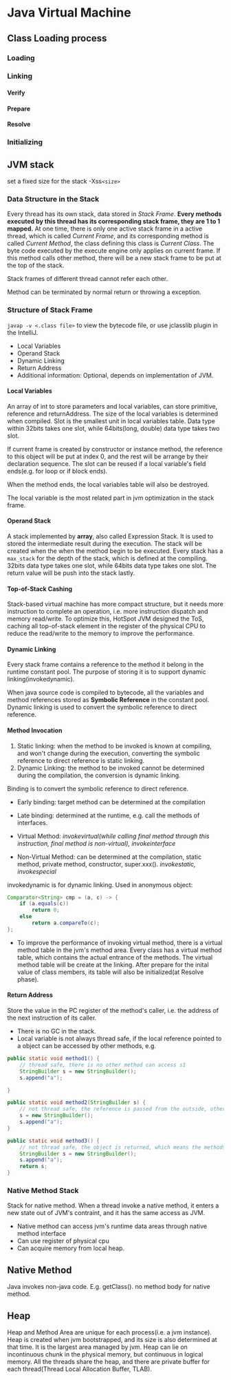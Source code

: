 # Java Virtual Machine

## Class Loading process

### Loading

### Linking

#### Verify

#### Prepare

#### Resolve

### Initializing

## JVM stack
set a fixed size for the stack -Xss`<size>`

### Data Structure in the Stack
Every thread has its own stack, data stored in *Stack Frame*. **Every methods executed by this thread has its corresponding stack frame, they are 1 to 1 mapped.** At one time, there is only one active stack frame in a active thread, which is called *Current Frame*, and its corresponding method is called *Current Method*, the class defining this class is *Current Class*. The byte code executed by the execute engine only applies on current frame. If this method calls other method, there will be a new stack frame to be put at the top of the stack.

Stack frames of different thread cannot refer each other.

Method can be terminated by normal return or throwing a exception.

### Structure of Stack Frame

`javap -v <.class file>` to view the bytecode file, or use jclasslib plugin in the IntelliJ.

* Local Variables
* Operand Stack
* Dynamic Linking
* Return Address
* Additional information: Optional, depends on implementation of JVM. 

#### Local Variables
An array of int to store parameters and local variables, can store primitive, reference and returnAddress. The size of the local variables is determined when compiled. Slot is the smallest unit in local variables table. Data type within 32bits takes one slot, while 64bits(long, double) data type takes two slot.

If current frame is created by constructor or instance method, the reference to this object will be put at index 0, and the rest will be arrange by their declaration sequence. The slot can be reused if a local variable's field ends(e.g. for loop or if block ends).

When the method ends, the local variables table will also be destroyed.

The local variable is the most related part in jvm optimization in the stack frame.

#### Operand Stack
A stack implemented by **array**, also called Expression Stack. It is used to stored the intermediate result during the execution. The stack will be created when the when the method begin to be executed. Every stack has a `max_stack` for the depth of the stack, which is defined at the compiling. 32bits data type takes one slot, while 64bits data type takes one slot. The return value will be push into the stack lastly.

#### Top-of-Stack Cashing
Stack-based virtual machine has more compact structure, but it needs more instruction to complete an operation, i.e. more instruction dispatch and memory read/write. To optimize this, HotSpot JVM designed the ToS, caching all top-of-stack element in the register of the physical CPU to reduce the read/write to the memory to improve the performance.

#### Dynamic Linking
Every stack frame contains a reference to the method it belong in the runtime constant pool. The purpose of storing it is to support dynamic linking(invokedynamic).

When java source code is compiled to bytecode, all the variables and method references stored as **Symbolic Reference** in the constant pool. Dynamic linking is used to convert the symbolic reference to direct reference.

#### Method Invocation
1. Static linking: when the method to be invoked is known at compiling, and won't change during the execution, converting the symbolic reference to direct reference is static linking.
2. Dynamic Linking: the method to be invoked cannot be determined during the compilation, the conversion is dynamic linking. 


Binding is to convert the symbolic reference to direct reference.
* Early binding: target method can be determined at the compilation
* Late binding: determined at the runtime, e.g. call the methods of interfaces.

* Virtual Method: *invokevirtual(while calling final method through this instruction, final method is non-virtual), invokeinterface*
* Non-Virtual Method: can be determined at the compilation, static method, private method, constructor, super.xxx(). *invokestatic, invokespecial*

invokedynamic is for dynamic linking. Used in anonymous object:
```java
Comparator<String> cmp = (a, c) -> {
    if (a.equals(c))
        return 0;
    else
        return a.compareTo(c);
};
```

* To improve the performance of invoking virtual method, there is a virtual method table in the jvm's method area. Every class has a virtual method table, which contains the actual entrance of the methods. The virtual method table will be create at the linking. After prepare for the inital value of class members, its table will also be initialized(at Resolve phase).

#### Return Address
Store the value in the PC register of the method's caller, i.e. the address of the next instruction of its caller. 

* There is no GC in the stack.
* Local variable is not always thread safe, if the local reference pointed to a object can be accessed by other methods, e.g.
```java
public static void method1() {
    // thread safe, there is no other method can access s1
    StringBuilder s = new StringBuilder();
    s.append("a");

}

public static void method2(StringBuilder s) {
    // not thread safe, the reference is passed from the outside, other methods can access the object
    s = new StringBuilder();
    s.append("a");
}

public static void method3() {
    // not thread safe, the object is returned, which means the methods from outside can modified it.
    StringBuilder s = new StringBuilder();
    s.append("a");
    return s;
}
```

### Native Method Stack
Stack for native method. When a thread invoke a native method, it enters a new state out of JVM's contraint, and it has the same access as JVM.
* Native method can access jvm's runtime data areas through native method interface
* Can use register of physical cpu
* Can acquire memory from local heap.

## Native Method
Java invokes non-java code. E.g. getClass(). no method body for native method.

## Heap
Heap and Method Area are unique for each process(i.e. a jvm instance). Heap is created when jvm bootstrapped, and its size is also determined at that time. It is the largest area managed by jvm. Heap can lie on incontinuous chunk in the physical memory, but continuous in logical memory. All the threads share the heap, and there are private buffer for each thread(Thread Local Allocation Buffer, TLAB).


